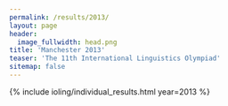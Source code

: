 ```yaml
---
permalink: /results/2013/
layout: page
header:
  image_fullwidth: head.png
title: 'Manchester 2013'
teaser: 'The 11th International Linguistics Olympiad'
sitemap: false
---
```


{% include ioling/individual_results.html year=2013 %}